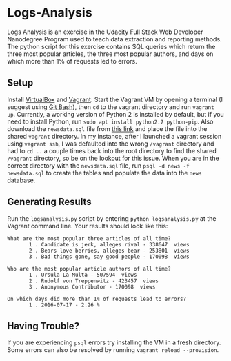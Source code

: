 # Logs-Analysis

 Logs Analysis is an exercise in the Udacity Full Stack Web Developer Nanodegree Program used to teach data extraction and reporting methods. The python script for this exercise contains SQL queries which return the three most popular articles, the three most popular authors, and days on which more than 1% of requests led to errors.
 
 ## Setup
 
 Install [VirtualBox](https://www.virtualbox.org/wiki/Downloads) and [Vagrant](http://downloads.vagrantup.com/). Start the Vagrant VM by opening a terminal (I suggest using [Git Bash](https://git-scm.com/downloads)), then `cd` to the vagrant directory and run `vagrant up`. Currently, a working version of Python 2 is installed by default, but if you need to install Python, run `sudo apt install python2.7 python-pip`. Also download the `newsdata.sql` file from [this link](https://d17h27t6h515a5.cloudfront.net/topher/2016/August/57b5f748_newsdata/newsdata.zip) and place the file into the shared `vagrant` directory. In my instance, after I launched a vagrant session using `vagrant ssh`, I was defaulted into the wrong `/vagrant` directory and had to `cd ..` a couple times back into the root directory to find the shared `/vagrant` directory, so be on the lookout for this issue. When you are in the correct directory with the `newsdata.sql` file, run `psql -d news -f newsdata.sql` to create the tables and populate the data into the `news` database.
 
 ## Generating Results
 
 Run the `logsanalysis.py` script by entering `python logsanalysis.py` at the Vagrant command line. Your results should look like this:
 
 ```
What are the most popular three articles of all time?
        1 . Candidate is jerk, alleges rival - 338647  views
        2 . Bears love berries, alleges bear - 253801  views
        3 . Bad things gone, say good people - 170098  views

Who are the most popular article authors of all time?
        1 . Ursula La Multa - 507594  views
        2 . Rudolf von Treppenwitz - 423457  views
        3 . Anonymous Contributor - 170098  views

On which days did more than 1% of requests lead to errors?
        1 . 2016-07-17 - 2.26 %
```

## Having Trouble?

If you are experiencing `psql` errors try installing the VM in a fresh directory. Some errors can also be resolved by running `vagrant reload --provision`. 
